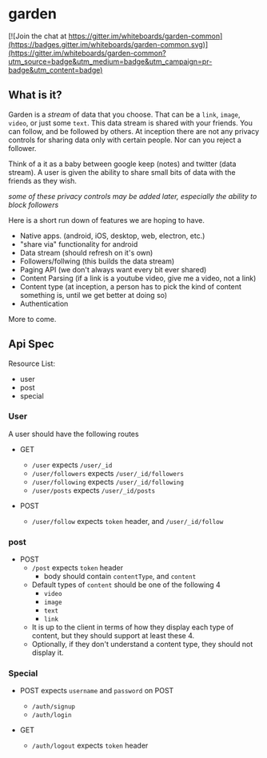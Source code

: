 # garden

[![Join the chat at https://gitter.im/whiteboards/garden-common](https://badges.gitter.im/whiteboards/garden-common.svg)](https://gitter.im/whiteboards/garden-common?utm_source=badge&utm_medium=badge&utm_campaign=pr-badge&utm_content=badge)

## What is it?

Garden is a *stream* of data that you choose. That can be a `link`, `image`, `video`, or just some `text`. 
This data stream is shared with your friends. You can follow, and be followed by others. 
At inception there are not any privacy controls for sharing data only with certain people. Nor can you reject a follower.

Think of a it as a baby between google keep (notes) and twitter (data stream). A user is given the ability to share small bits
of data with the friends as they wish.

*some of these privacy controls may be added later, especially the ability to block followers*

Here is a short run down of features we are hoping to have.

- Native apps. (android, iOS, desktop, web, electron, etc.)
- "share via" functionality for android
- Data stream (should refresh on it's own)
- Followers/follwing (this builds the data stream)
- Paging API (we don't always want every bit ever shared)
- Content Parsing (if a link is a youtube video, give me a video, not a link)
- Content type (at inception, a person has to pick the kind of content something is, until we get better at doing so)
- Authentication

More to come.

## Api Spec

Resource List:
- user
- post
- special

### User

A user should have the following routes
- GET
  - `/user` expects `/user/_id`
  - `/user/followers` expects `/user/_id/followers`
  - `/user/following` expects `/user/_id/following`
  - `/user/posts` expects `/user/_id/posts`

- POST
  - `/user/follow` expects `token` header, and `/user/_id/follow` 
  

### post
- POST
  - `/post` expects `token` header 
    - body should contain `contentType`, and `content`
  - Default types of `content` should be one of the following 4
    - `video`
    - `image`
    - `text`
    - `link`
  - It is up to the client in terms of how they display each type of content, but they should support at least these 4.
  - Optionally, if they don't understand a content type, they should not display it.
### Special
- POST expects `username` and `password` on POST
  - `/auth/signup`
  - `/auth/login`
  
- GET 
  - `/auth/logout` expects `token` header